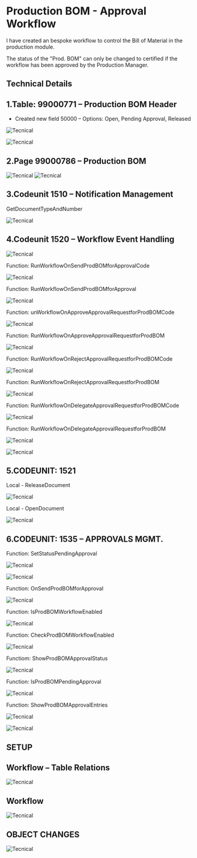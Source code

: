 Production BOM - Approval Workflow
===================================

I have created an bespoke workflow to control the Bill of Material in the production module.

The status of the "Prod. BOM" can only be changed to certified if the workflow has been approved by the Production Manager.

Technical Details
-----------------

1.Table: 99000771 – Production BOM Header
------------------------------------------
-	Created new field 50000 – Options: Open, Pending Approval, Released

![Tecnical](https://github.com/marcusambra/Images/blob/master/Workflow/BOMWorkflow/1-Image.png)

![Tecnical](https://github.com/marcusambra/Images/blob/master/Workflow/BOMWorkflow/2-Image.png)

2.Page 99000786 – Production BOM
---------------------------------

![Tecnical](https://github.com/marcusambra/Images/blob/master/Workflow/BOMWorkflow/3-Image.png)
![Tecnical](https://github.com/marcusambra/Images/blob/master/Workflow/BOMWorkflow/4-Image.png)

3.Codeunit 1510 – Notification Management
----------------------------------------------
GetDocumentTypeAndNumber

![Tecnical](https://github.com/marcusambra/Images/blob/master/Workflow/BOMWorkflow/5-Image.png)

4.Codeunit 1520 – Workflow Event Handling
------------------------------------------

![Tecnical](https://github.com/marcusambra/Images/blob/master/Workflow/BOMWorkflow/6-Image.png)

Function: RunWorkflowOnSendProdBOMforApprovalCode

![Tecnical](https://github.com/marcusambra/Images/blob/master/Workflow/BOMWorkflow/7-Image.png)

Function: RunWorkflowOnSendProdBOMforApproval

![Tecnical](https://github.com/marcusambra/Images/blob/master/Workflow/BOMWorkflow/8-Image.png)

Function: unWorkflowOnApproveApprovalRequestforProdBOMCode

![Tecnical](https://github.com/marcusambra/Images/blob/master/Workflow/BOMWorkflow/9-Image.png)

Function: RunWorkflowOnApproveApprovalRequestforProdBOM

![Tecnical](https://github.com/marcusambra/Images/blob/master/Workflow/BOMWorkflow/10-Image.png)

Function: RunWorkflowOnRejectApprovalRequestforProdBOMCode

![Tecnical](https://github.com/marcusambra/Images/blob/master/Workflow/BOMWorkflow/11-Image.png)

Function: RunWorkflowOnRejectApprovalRequestforProdBOM

![Tecnical](https://github.com/marcusambra/Images/blob/master/Workflow/BOMWorkflow/12-Image.png)

Function: RunWorkflowOnDelegateApprovalRequestforProdBOMCode

![Tecnical](https://github.com/marcusambra/Images/blob/master/Workflow/BOMWorkflow/13-Image.png)

Function: RunWorkflowOnDelegateApprovalRequestforProdBOM

![Tecnical](https://github.com/marcusambra/Images/blob/master/Workflow/BOMWorkflow/14-Image.png)

![Tecnical](https://github.com/marcusambra/Images/blob/master/Workflow/BOMWorkflow/15-Image.png)

5.CODEUNIT: 1521
-------------------
Local - ReleaseDocument

![Tecnical](https://github.com/marcusambra/Images/blob/master/Workflow/BOMWorkflow/16-Image.png)

Local - OpenDocument

![Tecnical](https://github.com/marcusambra/Images/blob/master/Workflow/BOMWorkflow/17-Image.png)

6.CODEUNIT: 1535 – APPROVALS MGMT.
-----------------------------------
Function: SetStatusPendingApproval

![Tecnical](https://github.com/marcusambra/Images/blob/master/Workflow/BOMWorkflow/18-Image.png)

![Tecnical](https://github.com/marcusambra/Images/blob/master/Workflow/BOMWorkflow/19-Image.png)

Function: OnSendProdBOMforApproval

![Tecnical](https://github.com/marcusambra/Images/blob/master/Workflow/BOMWorkflow/20-Image.png)

Function: IsProdBOMWorkflowEnabled

![Tecnical](https://github.com/marcusambra/Images/blob/master/Workflow/BOMWorkflow/21-Image.png)

Function: CheckProdBOMWorkflowEnabled

![Tecnical](https://github.com/marcusambra/Images/blob/master/Workflow/BOMWorkflow/22-Image.png)

Functiom: ShowProdBOMApprovalStatus

![Tecnical](https://github.com/marcusambra/Images/blob/master/Workflow/BOMWorkflow/23-Image.png)

Function: IsProdBOMPendingApproval

![Tecnical](https://github.com/marcusambra/Images/blob/master/Workflow/BOMWorkflow/24-Image.png)

Function: ShowProdBOMApprovalEntries

![Tecnical](https://github.com/marcusambra/Images/blob/master/Workflow/BOMWorkflow/25-Image.png)

![Tecnical](https://github.com/marcusambra/Images/blob/master/Workflow/BOMWorkflow/26-Image.png)

SETUP
------

Workflow – Table Relations
---------------------------

![Tecnical](https://github.com/marcusambra/Images/blob/master/Workflow/BOMWorkflow/27-Image.png)

Workflow
--------

![Tecnical](https://github.com/marcusambra/Images/blob/master/Workflow/BOMWorkflow/28-Image.png)


OBJECT CHANGES
---------------

![Tecnical](https://github.com/marcusambra/Images/blob/master/Workflow/BOMWorkflow/29-Image.png)



